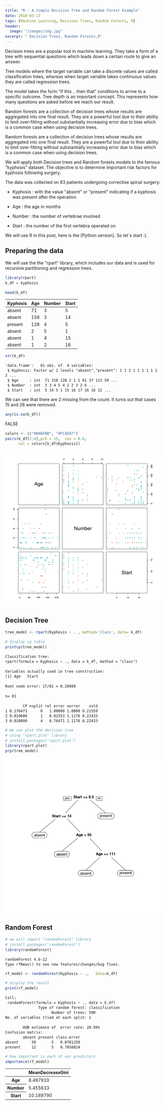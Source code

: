 ```yaml
---
title: "R : A Simple Decision Tree and Random Forest Example"
date: 2018-03-17
tags: [Machine Learning, Decision Trees, Random Forests, R]
header:
  image: "/images/img.jpg"
excerpt: " Decision Trees, Random Forests,R"
---
```


Decision trees are a popular tool in machine learning. They take a form of a tree with sequential questions which leads down a certain route to give an answer.

Tree models where the target variable can take a discrete values are called classification trees, whereas when target variable takes continuous values they are called regression trees.

The model takes the form “if this .. then that” conditions to arrive to a specific outcome. Tree depth is an important concept. This represents how many questions are asked before we reach our result.

Random forests are a collection of decision trees whose results are aggregated into one final result.
They are a powerful tool due to their ability to limit over-fitting without substantially increasing error due to bias which is a common case when using decision trees.

Random forests are a collection of decision trees whose results are aggregated into one final result.
They are a powerful tool due to their ability to limit over-fitting without substantially increasing error due to bias which is a common case when using decision trees.

We will apply both Decision trees and Random forests models to the famous "kyphosis" dataset. The objective is to determine important risk factors for kyphosis following surgery.

The data was collected on 83 patients undergoing corrective spinal surgery:

* Kyphosis : with the value "absent" or "present" indicating if a kyphosis was present after the operation.

* Age : the age in months

* Number : the number of vertebrae involved

* Start : the number of the first vertebra operated on

We will use R in this post, here is the [Python version]. So let´s start :).

## Preparing the data

We will use the the "rpart" library, which includes our data and is used for recursive partitioning and regression trees.


```R
library(rpart)
k_df = kyphosis
```


```R
head(k_df)
```


<table>
<thead><tr><th>Kyphosis</th><th>Age</th><th>Number</th><th>Start</th></tr></thead>
<tbody>
	<tr><td>absent </td><td> 71    </td><td>3      </td><td> 5     </td></tr>
	<tr><td>absent </td><td>158    </td><td>3      </td><td>14     </td></tr>
	<tr><td>present</td><td>128    </td><td>4      </td><td> 5     </td></tr>
	<tr><td>absent </td><td>  2    </td><td>5      </td><td> 1     </td></tr>
	<tr><td>absent </td><td>  1    </td><td>4      </td><td>15     </td></tr>
	<tr><td>absent </td><td>  1    </td><td>2      </td><td>16     </td></tr>
</tbody>
</table>




```R
str(k_df)
```

    'data.frame':	81 obs. of  4 variables:
     $ Kyphosis: Factor w/ 2 levels "absent","present": 1 1 2 1 1 1 1 1 1 2 ...
     $ Age     : int  71 158 128 2 1 1 61 37 113 59 ...
     $ Number  : int  3 3 4 5 4 2 2 3 2 6 ...
     $ Start   : int  5 14 5 1 15 16 17 16 16 12 ...


We can see that there are 2 missing from the count. It turns out that cases 15 and 28 were removed.


```R
any(is.na(k_df))
```


FALSE



```R
colors <- c("#00AFBB", "#FC4E07")
pairs(k_df[2:4],pch = 15,  cex = 0.6,
      col = colors[k_df$Kyphosis])
```


![png](/images/DT_RF/output_15_0.png)


## Decision Tree


```R
tree_model <- rpart(Kyphosis ~ . , method='class', data= k_df)
```


```R
# display cp table
printcp(tree_model)
```


    Classification tree:
    rpart(formula = Kyphosis ~ ., data = k_df, method = "class")

    Variables actually used in tree construction:
    [1] Age   Start

    Root node error: 17/81 = 0.20988

    n= 81

            CP nsplit rel error xerror    xstd
    1 0.176471      0   1.00000 1.0000 0.21559
    2 0.019608      1   0.82353 1.1176 0.22433
    3 0.010000      4   0.76471 1.1176 0.22433



```R
# We can plot the decision tree
# using "rpart.plot" library
# install.packages('rpart.plot')
library(rpart.plot)
prp(tree_model)
```


![png](/images/DT_RF/output_19_0.png)


 ## Random Forest


```R
# we will import "randomForest" library
# install.packages('randomForest')
library(randomForest)
```

    randomForest 4.6-12
    Type rfNews() to see new features/changes/bug fixes.



```R
rf_model <- randomForest(Kyphosis ~ .,   data=k_df)
```


```R
# display the result
print(rf_model)
```


    Call:
     randomForest(formula = Kyphosis ~ ., data = k_df)
                   Type of random forest: classification
                         Number of trees: 500
    No. of variables tried at each split: 1

            OOB estimate of  error rate: 20.99%
    Confusion matrix:
            absent present class.error
    absent      59       5   0.0781250
    present     12       5   0.7058824



```R
# how important is each of our predictors
importance(rf_model)
```


<table>
<thead><tr><th></th><th>MeanDecreaseGini</th></tr></thead>
<tbody>
	<tr><th scope=row>Age</th><td> 8.497910</td></tr>
	<tr><th scope=row>Number</th><td> 5.455633</td></tr>
	<tr><th scope=row>Start</th><td>10.189790</td></tr>
</tbody>
</table>
